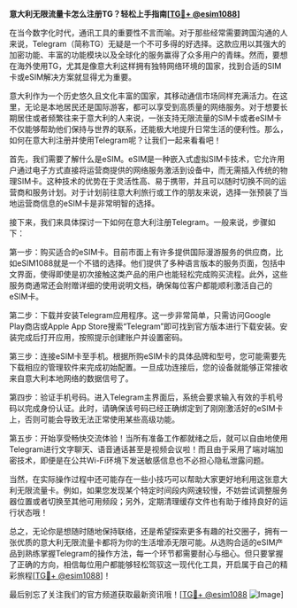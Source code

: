 **意大利无限流量卡怎么注册TG？轻松上手指南[[TG💪+ @esim1088](https://t.me/s/esim1088)]**

在当今数字化时代，通讯工具的重要性不言而喻。对于那些经常需要跨国沟通的人来说，Telegram（简称TG）无疑是一个不可多得的好选择。这款应用以其强大的加密功能、丰富的功能模块以及全球化的服务赢得了众多用户的青睐。然而，要想在海外使用TG，尤其是像意大利这样拥有独特网络环境的国家，找到合适的SIM卡或eSIM解决方案就显得尤为重要。

意大利作为一个历史悠久且文化丰富的国家，其移动通信市场同样充满活力。在这里，无论是本地居民还是国际游客，都可以享受到高质量的网络服务。对于想要长期居住或者频繁往来于意大利的人来说，一张支持无限流量的SIM卡或者eSIM卡不仅能够帮助他们保持与世界的联系，还能极大地提升日常生活的便利性。那么，如何在意大利注册并使用Telegram呢？让我们一起来看看吧！

首先，我们需要了解什么是eSIM。eSIM是一种嵌入式虚拟SIM卡技术，它允许用户通过电子方式直接将运营商提供的网络服务激活到设备中，而无需插入传统的物理SIM卡。这种技术的优势在于灵活性高、易于携带，并且可以随时切换不同的运营商和服务计划。对于计划前往意大利旅行或工作的朋友来说，选择一张预装了当地运营商信息的eSIM卡是非常明智的选择。

接下来，我们来具体探讨一下如何在意大利注册Telegram。一般来说，步骤如下：

第一步：购买适合的eSIM卡。目前市面上有许多提供国际漫游服务的供应商，比如eSIM1088就是一个不错的选择。他们提供了多种语言版本的服务页面，包括中文界面，使得即使是初次接触这类产品的用户也能轻松完成购买流程。此外，这些服务商通常还会附赠详细的使用说明文档，确保每位客户都能顺利激活自己的eSIM卡。

第二步：下载并安装Telegram应用程序。这一步非常简单，只需访问Google Play商店或Apple App Store搜索“Telegram”即可找到官方版本进行下载安装。安装完成后打开应用，按照提示创建账户并设置密码。

第三步：连接eSIM卡至手机。根据所购eSIM卡的具体品牌和型号，您可能需要先下载相应的管理软件来完成初始配置。一旦成功连接后，您的设备就能够正常接收来自意大利本地网络的数据信号了。

第四步：验证手机号码。进入Telegram主界面后，系统会要求输入有效的手机号码以完成身份认证。此时，请确保该号码已经正确绑定到了刚刚激活好的eSIM卡上，否则可能会导致无法正常使用某些高级功能。

第五步：开始享受畅快交流体验！当所有准备工作都就绪之后，就可以自由地使用Telegram进行文字聊天、语音通话甚至是视频会议啦！而且由于采用了端对端加密技术，即便是在公共Wi-Fi环境下发送敏感信息也不必担心隐私泄露问题。

当然，在实际操作过程中还可能存在一些小技巧可以帮助大家更好地利用这张意大利无限流量卡。例如，如果您发现某个特定时间段内网速较慢，不妨尝试调整服务器位置或者切换至其他可用频段；另外，定期清理缓存文件也有助于维持良好的运行状态哦！

总之，无论你是想随时随地保持联络，还是希望探索更多有趣的社交圈子，拥有一张优质的意大利无限流量卡都将为你的生活增添无限可能。从选购合适的eSIM产品到熟练掌握Telegram的操作方法，每一个环节都需要耐心与细心。但只要掌握了正确的方向，相信每位用户都能够轻松驾驭这一现代化工具，开启属于自己的精彩旅程[[TG💪+ @esim1088](https://t.me/s/esim1088)]！

最后别忘了关注我们的官方频道获取最新资讯哦！[[TG💪+ @esim1088](https://t.me/s/esim1088) ![Image](https://i.postimg.cc/4NQfJmqS/Snipaste-2025-05-13-00-14-12.png)]